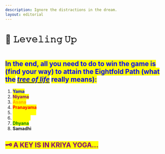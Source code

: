 ```yaml
---
description: Ignore the distractions in the dream.
layout: editorial
---
```


# 🔺 𝙻𝚎𝚟𝚎𝚕𝚒𝚗𝚐 𝚄𝚙

<figure><img src="../../../../../.gitbook/assets/pexels-btgl-♡-18388061.jpg" alt=""><figcaption></figcaption></figure>

## <mark style="color:blue;">In the end, all you need to do to win the game is (find your way) to attain the Eightfold Path (what the</mark> [_<mark style="color:blue;">tree of life</mark>_](../../../alchemy/the-usdchoice-of-alchemy/undefined-7/by-moses-c.-1400-bce-1/) <mark style="color:blue;">really means):</mark>

1. <mark style="color:blue;">**Yama**</mark>
2. <mark style="color:purple;">**Niyama**</mark>
3. <mark style="color:orange;">**Asana**</mark>
4. <mark style="color:red;">**Pranayama**</mark>
5. <mark style="color:yellow;">**Pratyahara**</mark>
6. <mark style="color:yellow;">**Dharana**</mark>
7. <mark style="color:green;">**Dhyana**</mark>
8. **Samadhi**



## <mark style="color:purple;background-color:yellow;">🗝️ A KEY IS IN KRIYA YOGA...</mark>
